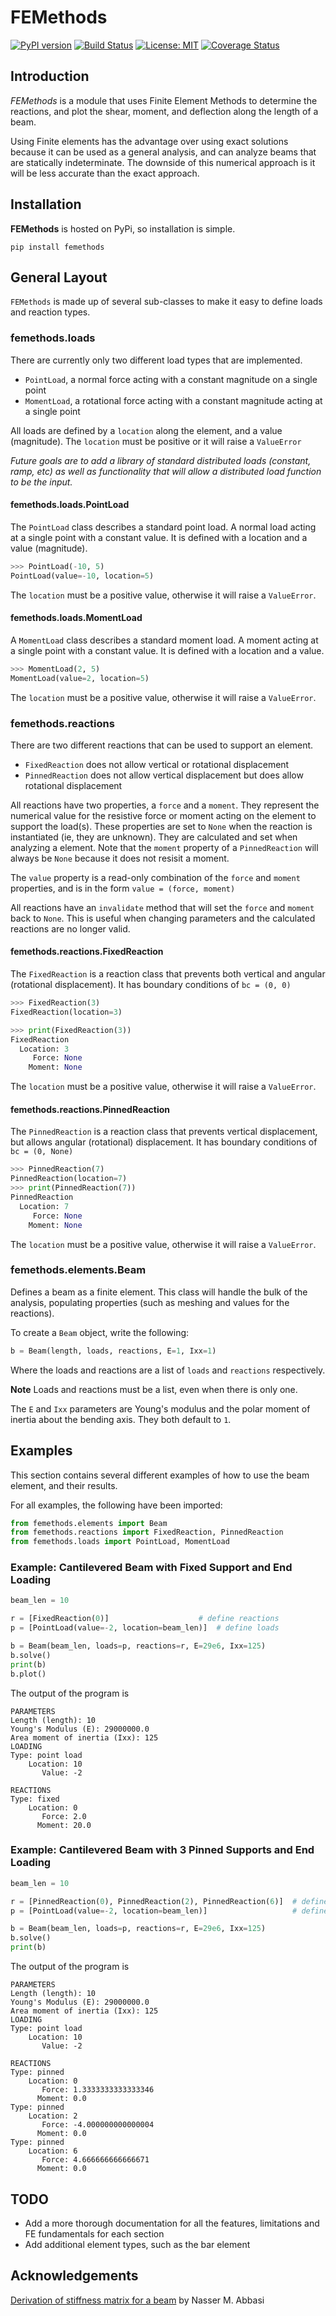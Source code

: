 # FEMethods

[![PyPI version](https://badge.fury.io/py/femethods.svg)](https://badge.fury.io/py/femethods)
[![Build Status](https://travis-ci.org/josephjcontreras/FEMethods.svg?branch=master)](https://travis-ci.org/josephjcontreras/FEMethods)
[![License: MIT](https://img.shields.io/badge/License-MIT-yellow.svg)](https://github.com/josephjcontreras/FEMethods/blob/master/License.txt)
[![Coverage Status](https://coveralls.io/repos/github/josephjcontreras/FEMethods/badge.svg?branch=master)](https://coveralls.io/github/josephjcontreras/FEMethods?branch=master)

## Introduction
_FEMethods_ is a module that uses Finite Element Methods to determine the reactions, and plot the shear, moment, and deflection along the length of a beam.

Using Finite elements has the advantage over using exact solutions because it can be used as a general analysis, and can analyze beams that are statically indeterminate. The downside of this numerical approach is it will be less accurate than the exact approach.


## Installation

__FEMethods__ is hosted on PyPi, so installation is simple.

`pip install femethods`


## General Layout

`FEMethods` is made up of several sub-classes to make it easy to define loads and reaction types.

### femethods.loads
There are currently only two different load types that are implemented.

 * `PointLoad`, a normal force acting with a constant magnitude on a single point
 * `MomentLoad`, a rotational force acting with a constant magnitude acting at a single point

All loads are defined by a `location` along the element, and a value (magnitude). The `location` must be positive or it will raise a `ValueError`

_Future goals are to add a library of standard distributed loads (constant, ramp, etc) as well as functionality that will allow a distributed load function to be the input._

#### femethods.loads.PointLoad
The `PointLoad` class describes a standard point load. A normal load acting at a single point with a constant value. It is defined with a location and a value (magnitude).

```python
>>> PointLoad(-10, 5)
PointLoad(value=-10, location=5)
```

The `location` must be a positive value, otherwise it will raise a `ValueError`.

#### femethods.loads.MomentLoad
A `MomentLoad` class describes a standard moment load. A moment acting at a single point with a constant value. It is defined with a location and a value.

```python
>>> MomentLoad(2, 5)
MomentLoad(value=2, location=5)
```
The `location` must be a positive value, otherwise it will raise a `ValueError`.

### femethods.reactions

There are two different reactions that can be used to support an element.

  * `FixedReaction` does not allow vertical or rotational displacement
  * `PinnedReaction` does not allow vertical displacement but does allow rotational displacement

All reactions have two properties, a `force` and a `moment`. They represent the numerical value for the resistive force or moment acting on the element to support the load(s). These properties are set to `None` when the reaction is instantiated (ie, they are unknown). They are calculated and set when analyzing a element. Note that the `moment` property of a `PinnedReaction` will always be `None` because it does not resisit a moment.

The `value` property is a read-only combination of the `force` and `moment` properties, and is in the form `value = (force, moment)`

All reactions have an `invalidate` method that will set the `force` and `moment` back to `None`. This is useful when changing parameters and the calculated reactions are no longer valid.

#### femethods.reactions.FixedReaction
The `FixedReaction` is a reaction class that prevents both vertical and angular (rotational displacement). It has boundary conditions of `bc = (0, 0)`

```python
>>> FixedReaction(3)
FixedReaction(location=3)

>>> print(FixedReaction(3))
FixedReaction
  Location: 3
     Force: None
    Moment: None
```

The `location` must be a positive value, otherwise it will raise a `ValueError`.

#### femethods.reactions.PinnedReaction
The `PinnedReaction` is a reaction class that prevents vertical displacement, but allows angular (rotational) displacement. It has boundary conditions of `bc = (0, None)`

```python
>>> PinnedReaction(7)
PinnedReaction(location=7)
>>> print(PinnedReaction(7))
PinnedReaction
  Location: 7
     Force: None
    Moment: None
```

The `location` must be a positive value, otherwise it will raise a `ValueError`.

### femethods.elements.Beam
Defines a beam as a finite element. This class will handle the bulk of the analysis, populating properties (such as meshing and values for the reactions).

To create a `Beam` object, write the following:

```python
b = Beam(length, loads, reactions, E=1, Ixx=1)
```

Where the loads and reactions are a list of `loads` and `reactions` respectively.

**Note**
Loads and reactions must be a list, even when there is only one.

 The `E` and `Ixx` parameters are Young's modulus and the polar moment of inertia about the bending axis. They both default to `1`.

## Examples

This section contains several different examples of how to use the beam element, and their results.

For all examples, the following have been imported:

```python
from femethods.elements import Beam
from femethods.reactions import FixedReaction, PinnedReaction
from femethods.loads import PointLoad, MomentLoad
```

### Example: Cantilevered Beam with Fixed Support and End Loading

```python
beam_len = 10

r = [FixedReaction(0)]                    # define reactions
p = [PointLoad(value=-2, location=beam_len)]  # define loads

b = Beam(beam_len, loads=p, reactions=r, E=29e6, Ixx=125)
b.solve()
print(b)
b.plot()
```
The output of the program is
```
PARAMETERS
Length (length): 10
Young's Modulus (E): 29000000.0
Area moment of inertia (Ixx): 125
LOADING
Type: point load
    Location: 10
       Value: -2

REACTIONS
Type: fixed
    Location: 0
       Force: 2.0
      Moment: 20.0
```

### Example: Cantilevered Beam with 3 Pinned Supports and End Loading

```python
beam_len = 10

r = [PinnedReaction(0), PinnedReaction(2), PinnedReaction(6)]  # define reactions
p = [PointLoad(value=-2, location=beam_len)]                   # define loads

b = Beam(beam_len, loads=p, reactions=r, E=29e6, Ixx=125)
b.solve()
print(b)
```
The output of the program is
```
PARAMETERS
Length (length): 10
Young's Modulus (E): 29000000.0
Area moment of inertia (Ixx): 125
LOADING
Type: point load
    Location: 10
       Value: -2

REACTIONS
Type: pinned
    Location: 0
       Force: 1.3333333333333346
      Moment: 0.0
Type: pinned
    Location: 2
       Force: -4.000000000000004
      Moment: 0.0
Type: pinned
    Location: 6
       Force: 4.666666666666671
      Moment: 0.0
```


## TODO
 * Add a more thorough documentation for all the features, limitations and FE fundamentals for each section
 * Add additional element types, such as the bar element

## Acknowledgements
[Derivation of stiffness matrix for a beam](https://www.12000.org/my_notes/stiffness_matrix/stiffness_matrix_report.htm#x1-50002.1.1) by Nasser M. Abbasi
